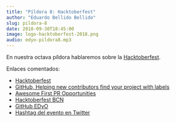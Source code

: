 ```yaml
---
title: "Píldora 8: Hacktoberfest"
author: "Eduardo Bellido Bellido"
slug: pildora-8
date: 2018-09-30T18:45:00
image: logo-hacktoberfest-2018.png
audio: edyo-pildora8.mp3
---
```


En nuestra octava píldora hablaremos sobre la [Hacktoberfest](https://hacktoberfest.digitalocean.com/).

<!--more-->

Enlaces comentados:

- [Hacktoberfest](https://hacktoberfest.digitalocean.com/)
- [GitHub, Helping new contributors find your project with labels](https://help.github.com/articles/helping-new-contributors-find-your-project-with-labels/)
- [Awesome First PR Opportunities](https://github.com/MunGell/awesome-for-beginners)
- [Hacktoberfest BCN](https://twitter.com/dukebody/status/1044947882854494209)
- [GitHub EDyO](https://github.com/EDyO)
- [Hashtag del evento en Twitter](https://twitter.com/hashtag/hacktoberfest)
